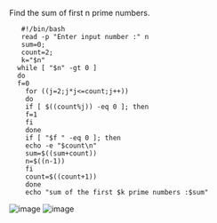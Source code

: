 Find the sum of first n prime numbers.

       #!/bin/bash
       read -p "Enter input number :" n
       sum=0;
       count=2;
       k="$n"
      while [ "$n" -gt 0 ]
      do
      f=0
        for ((j=2;j*j<=count;j++))
        do
        if [ $((count%j)) -eq 0 ]; then 
        f=1
        fi
        done
        if [ "$f " -eq 0 ]; then 
        echo -e "$count\n" 
        sum=$((sum+count)) 
        n=$((n-1))
        fi
        count=$((count+1))
        done
        echo "sum of the first $k prime numbers :$sum" 

![image](https://github.com/Sharath15eUR/SivanithishRK/assets/79641980/583d6b6f-b8f9-46c6-8ae8-83fac2b648f9)
![image](https://github.com/Sharath15eUR/SivanithishRK/assets/79641980/234c9aaf-421a-4e64-8704-1e4aab199b84)
